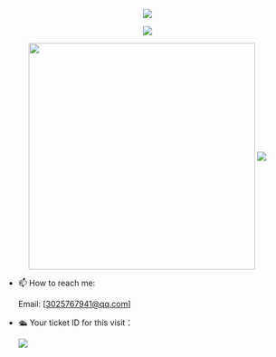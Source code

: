 <p align="center">
<img src="https://capsule-render.vercel.app/api?type=waving&color=timeGradient&height=300&&section=header&text=HI%20THERE!&fontSize=90&fontAlign=50&fontAlignY=30&desc=I%20am%20Yiwenjia!&descAlign=50&descSize=30&descAlignY=60&animation=twinkling">
</p>

<p align="center">
<img src="https://readme-typing-svg.demolab.com?font=Orbitron&size=25&pause=1000&center=true&vCenter=true&random=false&width=600&lines=Welcome+to+my+GitHub!;I+am+super+obsessed+with+programming!" />
</p>


<p align="center">
<!-- https://github.com/anuraghazra/github-readme-stats -->
<img align="center" width="400" src="https://github-readme-stats.vercel.app/api?username=Yiwenjia1&theme=transparent&include_all_commits=true&show_icons=true&hide_border=true" />

<img align="center" src="https://github-readme-stats.vercel.app/api/top-langs/?username=Yiwenjia1&theme=transparent&hide_border=true&layout=donut-vertical&langs_count=6" />
</p>

- 📫 How to reach me:
 
  Email: [3025767941@qq.com]
  <br>
- 🛳  Your ticket ID for this visit：
 
  ![](https://komarev.com/ghpvc/?username=Yiwenjia1)
<br>

<!--
**Yiwenjia1/Yiwenjia1** is a ✨ _special_ ✨ repository because its `README.md` (this file) appears on your GitHub profile.

Here are some ideas to get you started:

- 🔭 I’m currently working on ...
- 🌱 I’m currently learning ...
- 👯 I’m looking to collaborate on ...
- 🤔 I’m looking for help with ...
- 💬 Ask me about ...
- 📫 How to reach me: ...
- 😄 Pronouns: ...
- ⚡ Fun fact: ...
-->
